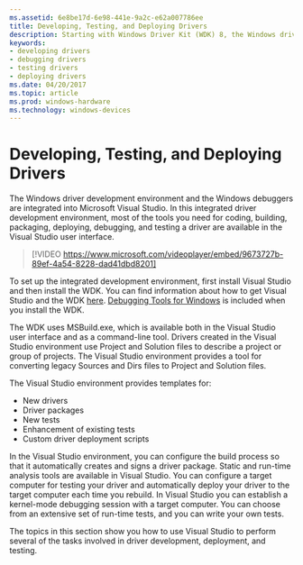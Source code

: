 ```yaml
---
ms.assetid: 6e8be17d-6e98-441e-9a2c-e62a007786ee
title: Developing, Testing, and Deploying Drivers
description: Starting with Windows Driver Kit (WDK) 8, the Windows driver development environment and debuggers are integrated into Microsoft Visual Studio.
keywords:
- developing drivers
- debugging drivers
- testing drivers
- deploying drivers
ms.date: 04/20/2017
ms.topic: article
ms.prod: windows-hardware
ms.technology: windows-devices
---
```


# Developing, Testing, and Deploying Drivers

The Windows driver development environment and the Windows debuggers are integrated into Microsoft Visual Studio. In this integrated driver development environment, most of the tools you need for coding, building, packaging, deploying, debugging, and testing a driver are available in the Visual Studio user interface.

>[!VIDEO https://www.microsoft.com/videoplayer/embed/9673727b-89ef-4a54-8228-dad41dbd8201]

To set up the integrated development environment, first install Visual Studio and then install the WDK. You can find information about how to get Visual Studio and the WDK [here](http://go.microsoft.com/fwlink/p/?linkid=239721). [Debugging Tools for Windows](https://msdn.microsoft.com/Library/Windows/Hardware/Ff551063) is included when you install the WDK.

The WDK uses MSBuild.exe, which is available both in the Visual Studio user interface and as a command-line tool. Drivers created in the Visual Studio environment use Project and Solution files to describe a project or group of projects. The Visual Studio environment provides a tool for converting legacy Sources and Dirs files to Project and Solution files.

The Visual Studio environment provides templates for:

-   New drivers
-   Driver packages
-   New tests
-   Enhancement of existing tests
-   Custom driver deployment scripts

In the Visual Studio environment, you can configure the build process so that it automatically creates and signs a driver package. Static and run-time analysis tools are available in Visual Studio. You can configure a target computer for testing your driver and automatically deploy your driver to the target computer each time you rebuild. In Visual Studio you can establish a kernel-mode debugging session with a target computer. You can choose from an extensive set of run-time tests, and you can write your own tests.

The topics in this section show you how to use Visual Studio to perform several of the tasks involved in driver development, deployment, and testing.



